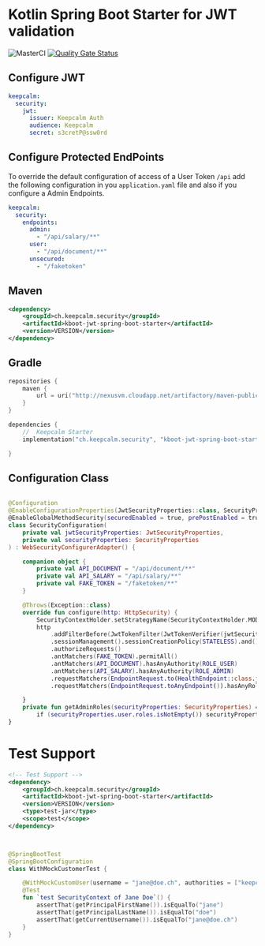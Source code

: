 # Kotlin Spring Boot Starter for JWT validation
![MasterCI](https://github.com/marzelwidmer/kboot-jwt-spring-boot-starter/workflows/MasterCI/badge.svg) [![Quality Gate Status](https://sonarcloud.io/api/project_badges/measure?project=marzelwidmer_kboot-jwt-spring-boot-starter&metric=alert_status)](https://sonarcloud.io/dashboard?id=marzelwidmer_kboot-jwt-spring-boot-starter)

## Configure JWT
```yaml
keepcalm:
  security:
    jwt:
      issuer: Keepcalm Auth
      audience: Keepcalm
      secret: s3cretP@ssw0rd
```
## Configure Protected EndPoints
To override the default configuration of access of a User Token `/api` add the following configuration in you `application.yaml` file
and also if you configure a Admin Endpoints.
```yaml
keepcalm:
  security:
    endpoints:
      admin:
        - "/api/salary/**"
      user:
        - "/api/document/**"
      unsecured:
        - "/faketoken"
```

## Maven

```xml
<dependency>
	<groupId>ch.keepcalm.security</groupId>
	<artifactId>kboot-jwt-spring-boot-starter</artifactId>
	<version>VERSION</version>
</dependency>
```

## Gradle
```kotlin
repositories {
    maven {
        url = uri("http://nexusvm.cloudapp.net/artifactory/maven-public")
    }
}

dependencies {
    //  Keepcalm Starter
    implementation("ch.keepcalm.security", "kboot-jwt-spring-boot-starter", "0.0.1-20201220.205452-1")

}
```

## Configuration Class
```kotlin

@Configuration
@EnableConfigurationProperties(JwtSecurityProperties::class, SecurityProperties::class)
@EnableGlobalMethodSecurity(securedEnabled = true, prePostEnabled = true, jsr250Enabled = true)
class SecurityConfiguration(
    private val jwtSecurityProperties: JwtSecurityProperties,
    private val securityProperties: SecurityProperties
) : WebSecurityConfigurerAdapter() {

    companion object {
        private val API_DOCUMENT = "/api/document/**"
        private val API_SALARY = "/api/salary/**"
        private val FAKE_TOKEN = "/faketoken/**"
    }

    @Throws(Exception::class)
    override fun configure(http: HttpSecurity) {
        SecurityContextHolder.setStrategyName(SecurityContextHolder.MODE_INHERITABLETHREADLOCAL)
        http
            .addFilterBefore(JwtTokenFilter(JwtTokenVerifier(jwtSecurityProperties)), UsernamePasswordAuthenticationFilter::class.java)
            .sessionManagement().sessionCreationPolicy(STATELESS).and()
            .authorizeRequests()
            .antMatchers(FAKE_TOKEN).permitAll()
            .antMatchers(API_DOCUMENT).hasAnyAuthority(ROLE_USER)
            .antMatchers(API_SALARY).hasAnyAuthority(ROLE_ADMIN)
            .requestMatchers(EndpointRequest.to(HealthEndpoint::class.java, InfoEndpoint::class.java)).permitAll()
            .requestMatchers(EndpointRequest.toAnyEndpoint()).hasAnyRole(*getAdminRoles(securityProperties).toTypedArray())

    }
    private fun getAdminRoles(securityProperties: SecurityProperties) =
        if (securityProperties.user.roles.isNotEmpty()) securityProperties.user.roles else listOf(ROLE_ACTUATOR)
}
```

# Test Support

```xml
<!-- Test Support -->
<dependency>
    <groupId>ch.keepcalm.security</groupId>
    <artifactId>kboot-jwt-spring-boot-starter</artifactId>
    <version>VERSION</version>
    <type>test-jar</type>
    <scope>test</scope>
</dependency>
```

```kotlin


@SpringBootTest
@SpringBootConfiguration
class WithMockCustomerTest {

	@WithMockCustomUser(username = "jane@doe.ch", authorities = ["keepcalm.user"], firstname = "jane", lastname = "doe")
	@Test
	fun `test SecurityContext of Jane Doe`() {
		assertThat(getPrincipalFirstName()).isEqualTo("jane")
		assertThat(getPrincipalLastName()).isEqualTo("doe")
		assertThat(getCurrentUsername()).isEqualTo("jane@doe.ch")
	}
}


```
